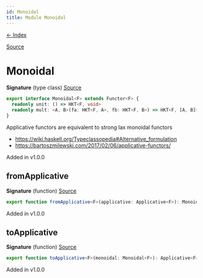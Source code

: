 ```yaml
---
id: Monoidal
title: Module Monoidal
---
```


[← Index](.)

[Source](https://github.com/gcanti/fp-ts/blob/master/src/Monoidal.ts)

# Monoidal

**Signature** (type class) [Source](https://github.com/gcanti/fp-ts/blob/master/src/Monoidal.ts#L16-L19)

```ts
export interface Monoidal<F> extends Functor<F> {
  readonly unit: () => HKT<F, void>
  readonly mult: <A, B>(fa: HKT<F, A>, fb: HKT<F, B>) => HKT<F, [A, B]>
}
```

Applicative functors are equivalent to strong lax monoidal functors

- https://wiki.haskell.org/Typeclassopedia#Alternative_formulation
- https://bartoszmilewski.com/2017/02/06/applicative-functors/

Added in v1.0.0

## fromApplicative

**Signature** (function) [Source](https://github.com/gcanti/fp-ts/blob/master/src/Monoidal.ts#L53-L60)

```ts
export function fromApplicative<F>(applicative: Applicative<F>): Monoidal<F>  { ... }
```

Added in v1.0.0

## toApplicative

**Signature** (function) [Source](https://github.com/gcanti/fp-ts/blob/master/src/Monoidal.ts#L69-L76)

```ts
export function toApplicative<F>(monoidal: Monoidal<F>): Applicative<F>  { ... }
```

Added in v1.0.0
